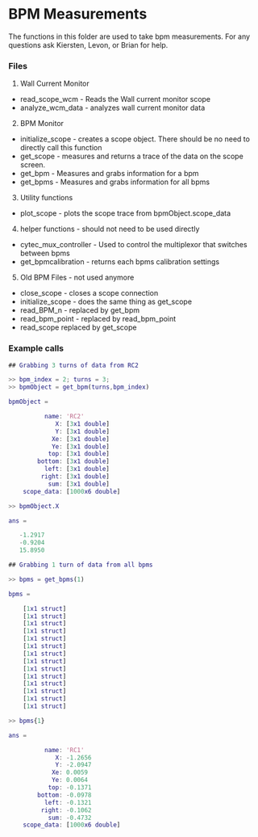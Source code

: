 # BPM Measurements

The functions in this folder are used to take bpm measurements. For any questions ask Kiersten, Levon, or Brian for help.

### Files
1. Wall Current Monitor
 * read_scope_wcm - Reads the Wall current monitor scope
 * analyze_wcm_data - analyzes wall current monitor data
2. BPM Monitor
 * initialize_scope - creates a scope object. There should be no need to directly call this function
 * get_scope - measures and returns a trace of the data on the scope screen.
 * get_bpm - Measures and grabs information for a bpm
 * get_bpms - Measures and grabs information for all bpms
3. Utility functions
 * plot_scope - plots the scope trace from bpmObject.scope_data
4. helper functions - should not need to be used directly
 * cytec_mux_controller - Used to control the multiplexor that switches between bpms
 * get_bpmcalibration - returns each bpms calibration settings
5. Old BPM Files - not used anymore
 * close_scope - closes a scope connection
 * initialize_scope - does the same thing as get_scope
 * read_BPM_n - replaced by get_bpm
 * read_bpm_point - replaced by read_bpm_point
 * read_scope replaced by get_scope

### Example calls

```matlab
## Grabbing 3 turns of data from RC2

>> bpm_index = 2; turns = 3;
>> bpmObject = get_bpm(turns,bpm_index)

bpmObject = 

          name: 'RC2'
             X: [3x1 double]
             Y: [3x1 double]
            Xe: [3x1 double]
            Ye: [3x1 double]
           top: [3x1 double]
        bottom: [3x1 double]
          left: [3x1 double]
         right: [3x1 double]
           sum: [3x1 double]
    scope_data: [1000x6 double]

>> bpmObject.X

ans =

   -1.2917
   -0.9204
   15.8950
```
```matlab
## Grabbing 1 turn of data from all bpms

>> bpms = get_bpms(1)

bpms = 

    [1x1 struct]
    [1x1 struct]
    [1x1 struct]
    [1x1 struct]
    [1x1 struct]
    [1x1 struct]
    [1x1 struct]
    [1x1 struct]
    [1x1 struct]
    [1x1 struct]
    [1x1 struct]
    [1x1 struct]
    [1x1 struct]
    [1x1 struct]

>> bpms{1}

ans = 

          name: 'RC1'
             X: -1.2656
             Y: -2.0947
            Xe: 0.0059
            Ye: 0.0064
           top: -0.1371
        bottom: -0.0978
          left: -0.1321
         right: -0.1062
           sum: -0.4732
    scope_data: [1000x6 double]
```
